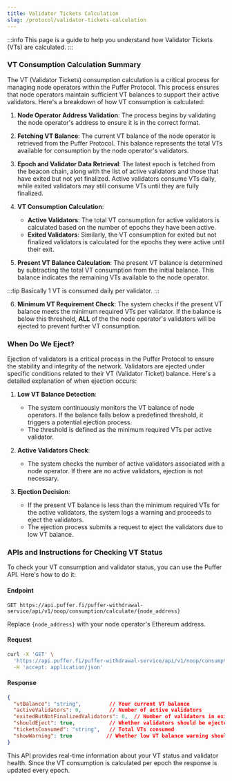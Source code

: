 ```yaml
---
title: Validator Tickets Calculation
slug: /protocol/validator-tickets-calculation
---
```


:::info 
This page is a guide to help you understand how Validator Tickets (VTs) are calculated.
:::

### VT Consumption Calculation Summary

The VT (Validator Tickets) consumption calculation is a critical process for managing node operators within the Puffer Protocol. This process ensures that node operators maintain sufficient VT balances to support their active validators. Here's a breakdown of how VT consumption is calculated:

1. **Node Operator Address Validation**: The process begins by validating the node operator's address to ensure it is in the correct format.

2. **Fetching VT Balance**: The current VT balance of the node operator is retrieved from the Puffer Protocol. This balance represents the total VTs available for consumption by the node operator's validators.

3. **Epoch and Validator Data Retrieval**: The latest epoch is fetched from the beacon chain, along with the list of active validators and those that have exited but not yet finalized. Active validators consume VTs daily, while exited validators may still consume VTs until they are fully finalized.

4. **VT Consumption Calculation**:
   - **Active Validators**: The total VT consumption for active validators is calculated based on the number of epochs they have been active.
   - **Exited Validators**: Similarly, the VT consumption for exited but not finalized validators is calculated for the epochs they were active until their exit.

5. **Present VT Balance Calculation**: The present VT balance is determined by subtracting the total VT consumption from the initial balance. This balance indicates the remaining VTs available to the node operator.

:::tip
Basically 1 VT is consumed daily per validator.
:::

6. **Minimum VT Requirement Check**: The system checks if the present VT balance meets the minimum required VTs per validator. If the balance is below this threshold, **ALL** of the the node operator's validators will be ejected to prevent further VT consumption.

### When Do We Eject?

Ejection of validators is a critical process in the Puffer Protocol to ensure the stability and integrity of the network. Validators are ejected under specific conditions related to their VT (Validator Ticket) balance. Here's a detailed explanation of when ejection occurs:

1. **Low VT Balance Detection**:
   - The system continuously monitors the VT balance of node operators. If the balance falls below a predefined threshold, it triggers a potential ejection process.
   - The threshold is defined as the minimum required VTs per active validator.

2. **Active Validators Check**:
   - The system checks the number of active validators associated with a node operator. If there are no active validators, ejection is not necessary.

3. **Ejection Decision**:
   - If the present VT balance is less than the minimum required VTs for the active validators, the system logs a warning and proceeds to eject the validators.
   - The ejection process submits a request to eject the validators due to low VT balance.

### APIs and Instructions for Checking VT Status

To check your VT consumption and validator status, you can use the Puffer API. Here's how to do it:

#### Endpoint
```
GET https://api.puffer.fi/puffer-withdrawal-service/api/v1/noop/consumption/calculate/{node_address}
```

Replace `{node_address}` with your node operator's Ethereum address.

#### Request
```bash
curl -X 'GET' \
  'https://api.puffer.fi/puffer-withdrawal-service/api/v1/noop/consumption/calculate/{node_address}' \
  -H 'accept: application/json'
```

#### Response
```json
{
  "vtBalance": "string",         // Your current VT balance
  "activeValidators": 0,         // Number of active validators
  "exitedButNotFinalizedValidators": 0,  // Number of validators in exit state
  "shouldEject": true,           // Whether validators should be ejected
  "ticketsConsumed": "string",   // Total VTs consumed
  "showWarning": true           // Whether low VT balance warning should be shown
}
```

This API provides real-time information about your VT status and validator health. Since the VT consumption is calculated per epoch the response is updated every epoch.

